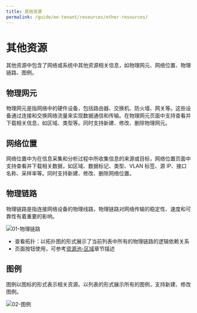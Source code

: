 ```yaml
---
title: 其他资源
permalink: /guide/ee-tenant/resources/other-resources/
---
```


# 其他资源

其他资源中包含了网络或系统中其他资源相关信息，如物理网元、网络位置、物理链路、图例。

## 物理网元

物理网元是指网络中的硬件设备，包括路由器、交换机、防火墙、网关等。这些设备通过连接和交换网络流量来实现数据通信和传输。在物理网元页面中支持查看并下载相关信息，如区域、类型等。同时支持新建、修改、删除物理网元。

## 网络位置

网络位置中为在信息采集和分析过程中所收集信息的来源或目标，网络位置页面中支持查看并下载相关数据，如区域、数据标记、类型、VLAN 标签、源 IP、接口名称、采样率等。同时支持新建、修改、删除网络位置。

## 物理链路

物理链路是指连接网络设备的物理线路，物理链路对网络传输的稳定性、速度和可靠性有着重要的影响。

![01-物理链路](https://yunshan-guangzhou.oss-cn-beijing.aliyuncs.com/pub/pic/202304266449023482d95.png)

- 查看拓扑：以拓扑图的形式展示了当前列表中所有的物理链路的逻辑依赖关系
- 页面按钮使用，可参考[资源池-区域](./network-resources/)章节描述

## 图例

图例以图标的形式表示相关资源。以列表的形式展示所有的图例，支持新建、修改图例。

![02-图例](https://yunshan-guangzhou.oss-cn-beijing.aliyuncs.com/pub/pic/202304266449034569faf.png)

